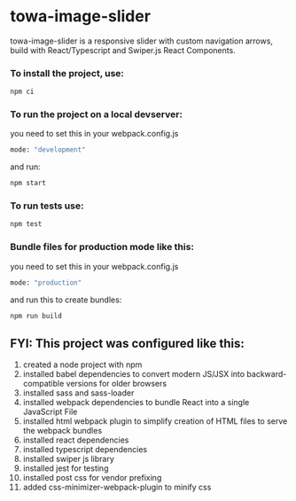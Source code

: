 # towa-image-slider

towa-image-slider is a responsive slider with custom navigation arrows, build with React/Typescript and Swiper.js React Components.

### To install the project, use:
```bash
npm ci
```

### To run the project on a local devserver:
you need to set this in your webpack.config.js
```bash
mode: "development"
```
and run:
```bash
npm start
```

### To run tests use:
```bash
npm test
```

### Bundle files for production mode like this:
you need to set this in your webpack.config.js
```bash
mode: "production"
```
and run this to create bundles:
```bash
npm run build
```

## FYI: This project was configured like this:

1. created a node project with npm
2. installed babel dependencies to convert modern JS/JSX into backward-compatible versions for older browsers
3. installed sass and sass-loader
4. installed webpack dependencies to bundle React into a single JavaScript File
5. installed html webpack plugin to simplify creation of HTML files to serve the webpack bundles
6. installed react dependencies
7. installed typescript dependencies
8. installed swiper js library
9. installed jest for testing 
10. installed post css for vendor prefixing
11. added css-minimizer-webpack-plugin to minify css
